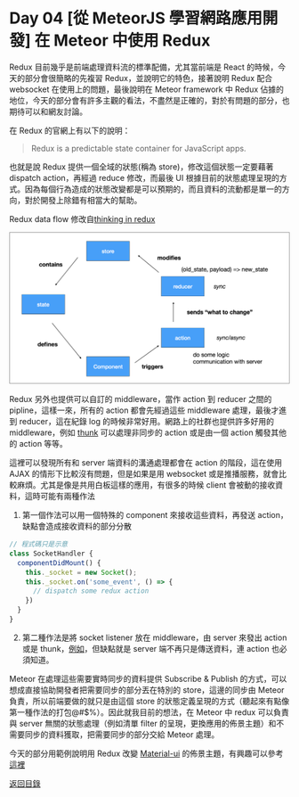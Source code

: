 # Day 04 [從 MeteorJS 學習網路應用開發] 在 Meteor 中使用 Redux

Redux 目前幾乎是前端處理資料流的標準配備，尤其當前端是 React 的時候，今天的部分會很簡略的先複習 Redux，並說明它的特色，接著說明 Redux 配合 websocket 在使用上的問題，最後說明在 Meteor framework 中 Redux 佔據的地位，今天的部分會有許多主觀的看法，不盡然是正確的，對於有問題的部分，也期待可以和網友討論。

在 Redux 的官網上有以下的說明：
> Redux is a predictable state container for JavaScript apps.

也就是說 Redux 提供一個全域的狀態(稱為 store)，修改這個狀態一定要藉著 dispatch action，再經過 reduce 修改，而最後 UI 根據目前的狀態處理呈現的方式。因為每個行為造成的狀態改變都是可以預期的，而且資料的流動都是單一的方向，對於開發上除錯有相當大的幫助。

Redux data flow 修改自[thinking in redux](https://imgur.com/DskMIRx)

![redux_data_flow](../images/redux_data_flow.png)

Redux 另外也提供可以自訂的 middleware，當作 action 到 reducer 之間的 pipline，這樣一來，所有的 action 都會先經過這些 middleware 處理，最後才進到 reducer，這在紀錄 log 的時候非常好用。網路上的社群也提供許多好用的 middleware，例如 [thunk](https://github.com/gaearon/redux-thunk) 可以處理非同步的 action 或是由一個 action 觸發其他的 action 等等。

這裡可以發現所有和 server 端資料的溝通處理都會在 action 的階段，這在使用 AJAX 的情形下比較沒有問題，但是如果是用 websocket 或是推播服務，就會比較麻煩。尤其是像是共用白板這樣的應用，有很多的時候 client 會被動的接收資料，這時可能有兩種作法
1. 第一個作法可以用一個特殊的 component 來接收這些資料，再發送 action，缺點會造成接收資料的部分分散
```javascript
// 程式碼只是示意
class SocketHandler {
  componentDidMount() {
    this._socket = new Socket();
    this._socket.on('some_event', () => {
      // dispatch some redux action
    })
  }
}
```

2. 第二種作法是將 socket listener 放在 middleware，由 server 來發出 action 或是 thunk，[例如](https://github.com/itaylor/redux-socket.io)，但缺點就是 server 端不再只是傳送資料，連 action 也必須知道。

Meteor 在處理這些需要實時同步的資料提供 Subscribe & Publish 的方式，可以想成直接協助開發者把需要同步的部分丟在特別的 store，這邊的同步由 Meteor 負責，所以前端要做的就只是由這個 store 的狀態定義呈現的方式（聽起來有點像第一種作法的打包@#$%）。因此就我目前的想法，在 Meteor 中 redux 可以負責與 server 無關的狀態處理（例如清單 filter 的呈現，更換應用的佈景主題）和不需要同步的資料獲取，把需要同步的部分交給 Meteor 處理。

今天的部分用範例說明用 Redux 改變 [Material-ui](https://material-ui-next.com) 的佈景主題，有興趣可以參考[這裡](https://github.com/pomelyu/meteor-message/releases/new?tag=user-redux-change-theme)

[返回目錄](../README.md)
